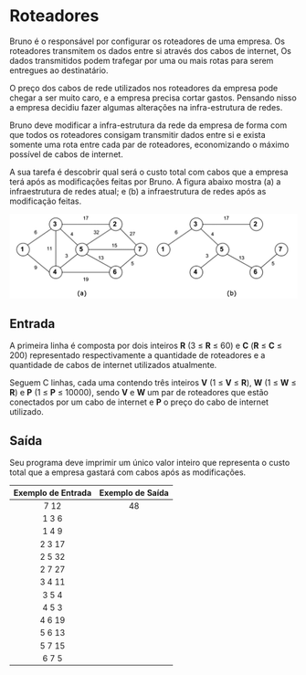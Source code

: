 # Roteadores

Bruno é o responsável por configurar os roteadores de uma empresa. Os roteadores transmitem os dados entre si através dos cabos de internet, Os dados transmitidos podem trafegar por uma ou mais rotas para serem entregues ao destinatário.

O preço dos cabos de rede utilizados nos roteadores da empresa pode chegar a ser muito caro, e a empresa precisa cortar gastos. Pensando nisso a empresa decidiu fazer algumas alterações na infra-estrutura de redes.

Bruno deve modificar a infra-estrutura da rede da empresa de forma com que todos os roteadores consigam transmitir dados entre si e exista somente uma rota entre cada par de roteadores, economizando o máximo possível de cabos de internet.

A sua tarefa é descobrir qual será o custo total com cabos que a empresa terá após as modificações feitas por Bruno. A figura abaixo mostra (a) a infraestrutura de redes atual; e (b) a infraestrutura de redes após as modificação feitas.


![Image 04](/images/Atividade_04.jpg)

## Entrada
A primeira linha é composta por dois inteiros **R** (3 ≤ **R** ≤ 60) e **C** (**R** ≤ **C** ≤ 200) representado respectivamente a quantidade de roteadores e a quantidade de cabos de internet utilizados atualmente.

Seguem C linhas, cada uma contendo três inteiros **V** (1 ≤ **V** ≤ **R**), **W** (1 ≤ **W** ≤ **R**) e **P** (1 ≤ **P** ≤ 10000), sendo **V** e **W** um par de roteadores que estão conectados por um cabo de internet e **P** o preço do cabo de internet utilizado.

## Saída

Seu programa deve imprimir um único valor inteiro que representa o custo total que a empresa gastará com cabos após as modificações.

<div align="center">

| Exemplo de Entrada |	Exemplo de Saída|
|        :--:        |     :--:         |
|   7 12             |        48        |
|   1 3 6            |                  |
|   1 4 9            |                  |
|   2 3 17           |                  |
|   2 5 32           |                  |
|   2 7 27           |                  |
|   3 4 11           |                  |
|   3 5 4            |                  |
|   4 5 3            |                  |
|   4 6 19           |                  |
|   5 6 13           |                  |
|   5 7 15           |                  |
|   6 7 5            |                  |

</div>






 
   